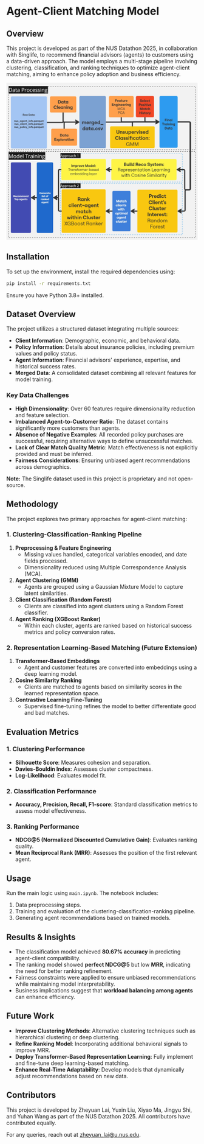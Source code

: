 # Agent-Client Matching Model

## Overview
This project is developed as part of the NUS Datathon 2025, in collaboration with Singlife, to recommend financial advisors (agents) to customers using a data-driven approach. The model employs a multi-stage pipeline involving clustering, classification, and ranking techniques to optimize agent-client matching, aiming to enhance policy adoption and business efficiency.

![workflow](method.png)

## Installation
To set up the environment, install the required dependencies using:

```sh
pip install -r requirements.txt
```

Ensure you have Python 3.8+ installed.

## Dataset Overview
The project utilizes a structured dataset integrating multiple sources:
- **Client Information**: Demographic, economic, and behavioral data.
- **Policy Information**: Details about insurance policies, including premium values and policy status.
- **Agent Information**: Financial advisors' experience, expertise, and historical success rates.
- **Merged Data**: A consolidated dataset combining all relevant features for model training.

### Key Data Challenges
- **High Dimensionality**: Over 60 features require dimensionality reduction and feature selection.
- **Imbalanced Agent-to-Customer Ratio**: The dataset contains significantly more customers than agents.
- **Absence of Negative Examples**: All recorded policy purchases are successful, requiring alternative ways to define unsuccessful matches.
- **Lack of Clear Match Quality Metric**: Match effectiveness is not explicitly provided and must be inferred.
- **Fairness Considerations**: Ensuring unbiased agent recommendations across demographics.

**Note:** The Singlife dataset used in this project is proprietary and not open-source.

## Methodology
The project explores two primary approaches for agent-client matching:

### **1. Clustering-Classification-Ranking Pipeline**
1. **Preprocessing & Feature Engineering**
   - Missing values handled, categorical variables encoded, and date fields processed.
   - Dimensionality reduced using Multiple Correspondence Analysis (MCA).
2. **Agent Clustering (GMM)**
   - Agents are grouped using a Gaussian Mixture Model to capture latent similarities.
3. **Client Classification (Random Forest)**
   - Clients are classified into agent clusters using a Random Forest classifier.
4. **Agent Ranking (XGBoost Ranker)**
   - Within each cluster, agents are ranked based on historical success metrics and policy conversion rates.

### **2. Representation Learning-Based Matching** (Future Extension)
1. **Transformer-Based Embeddings**
   - Agent and customer features are converted into embeddings using a deep learning model.
2. **Cosine Similarity Ranking**
   - Clients are matched to agents based on similarity scores in the learned representation space.
3. **Contrastive Learning Fine-Tuning**
   - Supervised fine-tuning refines the model to better differentiate good and bad matches.

## Evaluation Metrics
### **1. Clustering Performance**
- **Silhouette Score**: Measures cohesion and separation.
- **Davies-Bouldin Index**: Assesses cluster compactness.
- **Log-Likelihood**: Evaluates model fit.

### **2. Classification Performance**
- **Accuracy, Precision, Recall, F1-score**: Standard classification metrics to assess model effectiveness.

### **3. Ranking Performance**
- **NDCG@5 (Normalized Discounted Cumulative Gain)**: Evaluates ranking quality.
- **Mean Reciprocal Rank (MRR)**: Assesses the position of the first relevant agent.

## Usage
Run the main logic using `main.ipynb`. The notebook includes:
1. Data preprocessing steps.
2. Training and evaluation of the clustering-classification-ranking pipeline.
3. Generating agent recommendations based on trained models.

## Results & Insights
- The classification model achieved **80.67% accuracy** in predicting agent-client compatibility.
- The ranking model showed **perfect NDCG@5** but low **MRR**, indicating the need for better ranking refinement.
- Fairness constraints were applied to ensure unbiased recommendations while maintaining model interpretability.
- Business implications suggest that **workload balancing among agents** can enhance efficiency.

## Future Work
- **Improve Clustering Methods**: Alternative clustering techniques such as hierarchical clustering or deep clustering.
- **Refine Ranking Model**: Incorporating additional behavioral signals to improve MRR.
- **Deploy Transformer-Based Representation Learning**: Fully implement and fine-tune deep learning-based matching.
- **Enhance Real-Time Adaptability**: Develop models that dynamically adjust recommendations based on new data.

## Contributors
This project is developed by Zheyuan Lai, Yuxin Liu, Xiyao Ma, Jingyu Shi, and Yuhan Wang as part of the NUS Datathon 2025. All contributors have contributed equally.

For any queries, reach out at [zheyuan_lai@u.nus.edu](mailto:zheyuan_lai@u.nus.edu).